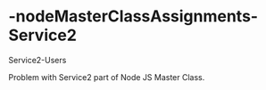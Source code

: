 # -nodeMasterClassAssignments-Service2
Service2-Users

Problem with Service2 part of Node JS Master Class.
